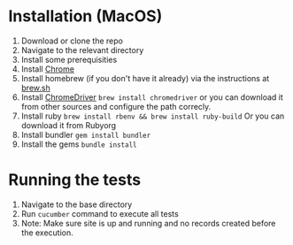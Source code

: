 # Installation (MacOS)

1. Download or clone the repo
2. Navigate to the relevant directory
3. Install some prerequisities
4. Install [Chrome](https://www.google.com/intl/en_uk/chrome/browser/desktop/index.html)
5. Install homebrew (if you don't have it already) via the instructions at [brew.sh](http://brew.sh/)
6. Install [ChromeDriver](https://sites.google.com/a/chromium.org/chromedriver/) `brew install chromedriver` or you can download it from other sources and configure the path correcly.
7. Install ruby `brew install rbenv && brew install ruby-build` Or you can download it from Rubyorg
8. Install bundler `gem install bundler`
9. Install the gems `bundle install`

# Running the tests

1. Navigate to the base directory
2. Run `cucumber` command to execute all tests
3. Note: Make sure site is up and running and no records created before the execution.
